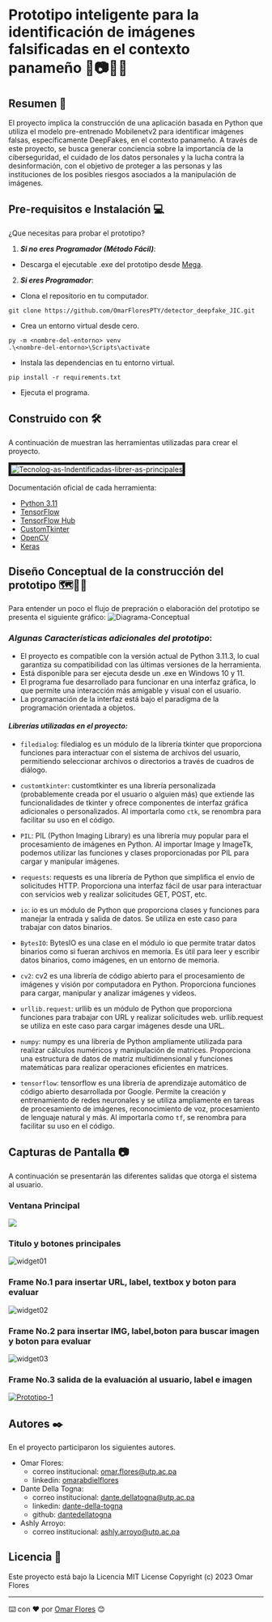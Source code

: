 # Prototipo inteligente para la identificación de imágenes falsificadas en el contexto panameño 🥸📷🚫🐍

## **Resumen** 📖
 El proyecto implica la construcción de una aplicación basada en Python que utiliza el modelo pre-entrenado Mobilenetv2 para identificar imágenes falsas, específicamente DeepFakes, en el contexto panameño. A través de este proyecto, se busca generar conciencia sobre la importancia de la ciberseguridad, el cuidado de los datos personales y la lucha contra la desinformación, con el objetivo de proteger a las personas y las instituciones de los posibles riesgos asociados a la manipulación de imágenes.

## **Pre-requisitos e Instalación** 💻
¿Que necesitas para probar el prototipo?
1. **_Si no eres Programador (Método Fácil)_**:
* Descarga el ejecutable .exe del prototipo desde [Mega](https://mega.nz/file/dL8AnIZK#UgkYFeWFhivBebtw2MRT1XFQE1hYRze_yH9BHjnq5sc).

2. **_Si eres Programador_**:
* Clona el repositorio en tu computador.
```
git clone https://github.com/OmarFloresPTY/detector_deepfake_JIC.git
```
* Crea un entorno virtual desde cero.
```
py -m <nombre-del-entorno> venv
.\<nombre-del-entorno>\Scripts\activate
```
* Instala las dependencias en tu entorno virtual.
```
pip install -r requirements.txt
```
* Ejecuta el programa.

## **Construido con 🛠️**
A continuación de muestran las herramientas utilizadas para crear el proyecto.

<img src="https://i.ibb.co/1s0XknW/Tecnolog-as-Indentificadas-librer-as-principales.png" alt="Tecnolog-as-Indentificadas-librer-as-principales" border="5" />

Documentación oficial de cada herramienta:
* [Python 3.11](https://www.python.org/)
* [TensorFlow](https://www.tensorflow.org/)
* [TensorFlow Hub](https://www.tensorflow.org/hub?hl=es-419)
* [CustomTkinter](https://customtkinter.tomschimansky.com)
* [OpenCV](https://opencv.org/)
* [Keras](https://keras.io/)

## **Diseño Conceptual de la construcción del prototipo** 🗺️🧑‍💻
Para entender un poco el flujo de prepración o elaboración del prototipo se presenta el siguiente gráfico:
<img src="https://i.ibb.co/4f7C5n6/Diagrama-Conceptual.png" alt="Diagrama-Conceptual" border="0" />

### *_Algunas Características adicionales del prototipo_*:
* El proyecto es compatible con la versión actual de Python 3.11.3, lo cual garantiza su compatibilidad con las últimas versiones de la herramienta.
* Está disponible para ser ejecuta desde un .exe en Windows 10 y 11.
* El programa fue desarrollado para funcionar en una interfaz gráfica, lo que permite una interacción más amigable y visual con el usuario.
* La programación de la interfaz está bajo el paradigma de la programación orientada a objetos.
#### *Librerías utilizadas en el proyecto:*

- `filedialog`: filedialog es un módulo de la librería tkinter que proporciona funciones para interactuar con el sistema de archivos del usuario, permitiendo seleccionar archivos o directorios a través de cuadros de diálogo.
- `customtkinter`: customtkinter es una librería personalizada (probablemente creada por el usuario o alguien más) que extiende las funcionalidades de tkinter y ofrece componentes de interfaz gráfica adicionales o personalizados. Al importarla como `ctk`, se renombra para facilitar su uso en el código.

- `PIL`: PIL (Python Imaging Library) es una librería muy popular para el procesamiento de imágenes en Python. Al importar Image y ImageTk, podemos utilizar las funciones y clases proporcionadas por PIL para cargar y manipular imágenes.

- `requests`: requests es una librería de Python que simplifica el envío de solicitudes HTTP. Proporciona una interfaz fácil de usar para interactuar con servicios web y realizar solicitudes GET, POST, etc.

- `io`: io es un módulo de Python que proporciona clases y funciones para manejar la entrada y salida de datos. Se utiliza en este caso para trabajar con datos binarios.

- `BytesIO`: BytesIO es una clase en el módulo io que permite tratar datos binarios como si fueran archivos en memoria. Es útil para leer y escribir datos binarios, como imágenes, en un entorno de memoria.

- `cv2`: cv2 es una librería de código abierto para el procesamiento de imágenes y visión por computadora en Python. Proporciona funciones para cargar, manipular y analizar imágenes y videos.

- `urllib.request`: urllib es un módulo de Python que proporciona funciones para trabajar con URL y realizar solicitudes web. urllib.request se utiliza en este caso para cargar imágenes desde una URL.

- `numpy`: numpy es una librería de Python ampliamente utilizada para realizar cálculos numéricos y manipulación de matrices. Proporciona una estructura de datos de matriz multidimensional y funciones matemáticas para realizar operaciones eficientes en matrices.

- `tensorflow`: tensorflow es una librería de aprendizaje automático de código abierto desarrollada por Google. Permite la creación y entrenamiento de redes neuronales y se utiliza ampliamente en tareas de procesamiento de imágenes, reconocimiento de voz, procesamiento de lenguaje natural y más. Al importarla como `tf`, se renombra para facilitar su uso en el código.

## **Capturas de Pantalla** 📷
A continuación se presentarán las diferentes salidas que otorga el sistema al usuario.

### **Ventana Principal**
<img src="https://i.ibb.co/N9xs2v6/Prototipo-2.png" border="0" />

### **Titulo y botones principales**
<img src="https://i.ibb.co/5M0SrVV/widget01.png" alt="widget01" border="0" />

### **Frame No.1 para insertar URL, label, textbox y boton para evaluar**
<img src="https://i.ibb.co/KrsgFzx/widget02.png" alt="widget02" border="0" />

### **Frame No.2 para insertar IMG, label,boton para buscar imagen y boton para evaluar**
<img src="https://i.ibb.co/cDqgwy5/widget03.png" alt="widget03" border="0" />

### **Frame No.3 salida de la evaluación al usuario, label e imagen**
<a href="https://ibb.co/WK2Q12V"><img src="https://i.ibb.co/VBqd8qw/Prototipo-1.png" alt="Prototipo-1" border="0" /></a>

## Autores ✒️
En el proyecto participaron los siguientes autores.
* Omar Flores:
    * correo institucional: [omar.flores@utp.ac.pa](omar.flores@utp.ac.pa)
    * linkedin: [omarabdielflores](https://www.linkedin.com/in/omarabdielflores/)
* Dante Della Togna:
    * correo institucional: [dante.dellatogna@utp.ac.pa](dante.dellatogna@utp.ac.pa)
    * linkedin: [dante-della-togna](https://www.linkedin.com/in/dante-della-togna-31201b1b5/)
    * github: [dantedellatogna](https://github.com/dantedellatogna)
* Ashly Arroyo:
    * correo institucional: [ashly.arroyo@utp.ac.pa](ashly.arroyo@utp.ac.pa)

## Licencia 📎
Este proyecto está bajo la Licencia MIT License Copyright (c) 2023 Omar Flores

---
⌨️ con ❤️ por [Omar Flores](https://github.com/OmarFloresPTY) 😊
